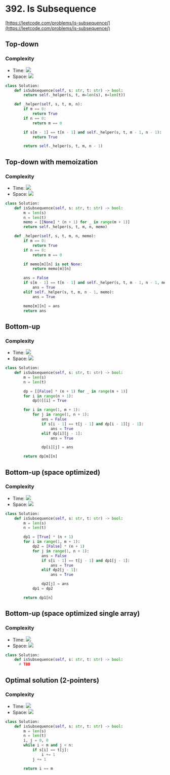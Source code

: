 # 392. Is Subsequence
[https://leetcode.com/problems/is-subsequence/](https://leetcode.com/problems/is-subsequence/)
## Top-down
### Complexity
- Time: <img src="https://render.githubusercontent.com/render/math?math=\mathcal{O}(2^{\max(m, n)})">
- Space: <img src="https://render.githubusercontent.com/render/math?math=\mathcal{O}(\max(m, n))">
```python
class Solution:
    def isSubsequence(self, s: str, t: str) -> bool:
        return self._helper(s, t, m=len(s), n=len(t))

    def _helper(self, s, t, m, n):
        if m == 0:
            return True
        if n == 0:
            return m == 0

        if s[m - 1] == t[n - 1] and self._helper(s, t, m - 1, n - 1):
            return True

        return self._helper(s, t, m, n - 1)
```

## Top-down with memoization
### Complexity
- Time: <img src="https://render.githubusercontent.com/render/math?math=\mathcal{O}(mn)">
- Space: <img src="https://render.githubusercontent.com/render/math?math=\mathcal{O}(mn)">

```python
class Solution:
    def isSubsequence(self, s: str, t: str) -> bool:
        m = len(s)
        n = len(t)
        memo = [[None] * (n + 1) for _ in range(m + 1)]
        return self._helper(s, t, m, n, memo)

    def _helper(self, s, t, m, n, memo):
        if m == 0:
            return True
        if n == 0:
            return m == 0

        if memo[m][n] is not None:
            return memo[m][n]

        ans = False
        if s[m - 1] == t[n - 1] and self._helper(s, t, m - 1, n - 1, memo):
            ans = True
        elif self._helper(s, t, m, n - 1, memo):
            ans = True

        memo[m][n] = ans
        return ans
```

## Bottom-up
### Complexity
- Time: <img src="https://render.githubusercontent.com/render/math?math=\mathcal{O}(mn)">
- Space: <img src="https://render.githubusercontent.com/render/math?math=\mathcal{O}(mn)">

```python
class Solution:
    def isSubsequence(self, s: str, t: str) -> bool:
        m = len(s)
        n = len(t)

        dp = [[False] * (n + 1) for _ in range(m + 1)]
        for i in range(n + 1):
            dp[0][i] = True

        for i in range(1, m + 1):
            for j in range(1, n + 1):
                ans = False
                if s[i - 1] == t[j - 1] and dp[i - 1][j - 1]:
                    ans = True
                elif dp[i][j - 1]:
                    ans = True

                dp[i][j] = ans

        return dp[m][n]
```

## Bottom-up (space optimized)
### Complexity
- Time: <img src="https://render.githubusercontent.com/render/math?math=\mathcal{O}(mn)">
- Space: <img src="https://render.githubusercontent.com/render/math?math=\mathcal{O}(n)">

```python
class Solution:
    def isSubsequence(self, s: str, t: str) -> bool:
        m = len(s)
        n = len(t)

        dp1 = [True] * (n + 1)
        for i in range(1, m + 1):
            dp2 = [False] * (n + 1)
            for j in range(1, n + 1):
                ans = False
                if s[i - 1] == t[j - 1] and dp1[j - 1]:
                    ans = True
                elif dp2[j - 1]:
                    ans = True

                dp2[j] = ans
            dp1 = dp2

        return dp1[n]
```

## Bottom-up (space optimized single array)
### Complexity
- Time: <img src="https://render.githubusercontent.com/render/math?math=\mathcal{O}(mn)">
- Space: <img src="https://render.githubusercontent.com/render/math?math=\mathcal{O}(n)">

```python
class Solution:
    def isSubsequence(self, s: str, t: str) -> bool:
      # TBD
```

## Optimal solution (2-pointers)
### Complexity
- Time: <img src="https://render.githubusercontent.com/render/math?math=\mathcal{O}(n)">
- Space: <img src="https://render.githubusercontent.com/render/math?math=\mathcal{O}(1))">

```python
class Solution:
    def isSubsequence(self, s: str, t: str) -> bool:
        m = len(s)
        n = len(t)
        i, j = 0, 0
        while i < m and j < n:
            if s[i] == t[j]:
                i += 1
            j += 1

        return i == m
```
